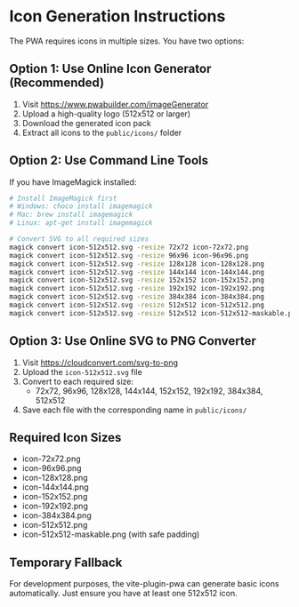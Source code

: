 # Icon Generation Instructions

The PWA requires icons in multiple sizes. You have two options:

## Option 1: Use Online Icon Generator (Recommended)

1. Visit https://www.pwabuilder.com/imageGenerator
2. Upload a high-quality logo (512x512 or larger)
3. Download the generated icon pack
4. Extract all icons to the `public/icons/` folder

## Option 2: Use Command Line Tools

If you have ImageMagick installed:

```bash
# Install ImageMagick first
# Windows: choco install imagemagick
# Mac: brew install imagemagick
# Linux: apt-get install imagemagick

# Convert SVG to all required sizes
magick convert icon-512x512.svg -resize 72x72 icon-72x72.png
magick convert icon-512x512.svg -resize 96x96 icon-96x96.png
magick convert icon-512x512.svg -resize 128x128 icon-128x128.png
magick convert icon-512x512.svg -resize 144x144 icon-144x144.png
magick convert icon-512x512.svg -resize 152x152 icon-152x152.png
magick convert icon-512x512.svg -resize 192x192 icon-192x192.png
magick convert icon-512x512.svg -resize 384x384 icon-384x384.png
magick convert icon-512x512.svg -resize 512x512 icon-512x512.png
magick convert icon-512x512.svg -resize 512x512 icon-512x512-maskable.png
```

## Option 3: Use Online SVG to PNG Converter

1. Visit https://cloudconvert.com/svg-to-png
2. Upload the `icon-512x512.svg` file
3. Convert to each required size:
   - 72x72, 96x96, 128x128, 144x144, 152x152, 192x192, 384x384, 512x512
4. Save each file with the corresponding name in `public/icons/`

## Required Icon Sizes

- icon-72x72.png
- icon-96x96.png
- icon-128x128.png
- icon-144x144.png
- icon-152x152.png
- icon-192x192.png
- icon-384x384.png
- icon-512x512.png
- icon-512x512-maskable.png (with safe padding)

## Temporary Fallback

For development purposes, the vite-plugin-pwa can generate basic icons automatically.
Just ensure you have at least one 512x512 icon.
